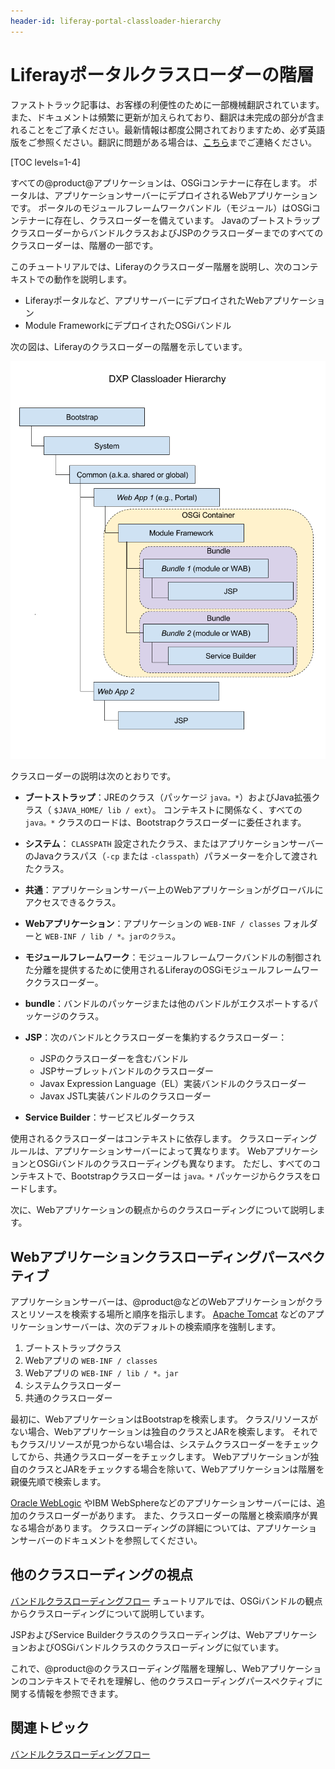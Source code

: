 ```yaml
---
header-id: liferay-portal-classloader-hierarchy
---
```


# Liferayポータルクラスローダーの階層

<p class="alert alert-info"><span class="wysiwyg-color-blue120">ファストトラック記事は、お客様の利便性のために一部機械翻訳されています。また、ドキュメントは頻繁に更新が加えられており、翻訳は未完成の部分が含まれることをご了承ください。最新情報は都度公開されておりますため、必ず英語版をご参照ください。翻訳に問題がある場合は、<a href="mailto:support-content-jp@liferay.com">こちら</a>までご連絡ください。</span></p>

[TOC levels=1-4]

すべての@product@アプリケーションは、OSGiコンテナーに存在します。 ポータルは、アプリケーションサーバーにデプロイされるWebアプリケーションです。 ポータルのモジュールフレームワークバンドル（モジュール）はOSGiコンテナーに存在し、クラスローダーを備えています。 JavaのブートストラップクラスローダーからバンドルクラスおよびJSPのクラスローダーまでのすべてのクラスローダーは、階層の一部です。

このチュートリアルでは、Liferayのクラスローダー階層を説明し、次のコンテキストでの動作を説明します。

  - Liferayポータルなど、アプリサーバーにデプロイされたWebアプリケーション
  - Module FrameworkにデプロイされたOSGiバンドル

次の図は、Liferayのクラスローダーの階層を示しています。

![図1.0：これはLiferayのクラスローダーの階層です。](../../images/portal-classloader-hierarchy.png)

クラスローダーの説明は次のとおりです。

  - **ブートストラップ**：JREのクラス（パッケージ `java。*`）およびJava拡張クラス（ `$JAVA_HOME/ lib / ext`）。 コンテキストに関係なく、すべての `java。*` クラスのロードは、Bootstrapクラスローダーに委任されます。

  - **システム**： `CLASSPATH` 設定されたクラス、またはアプリケーションサーバーのJavaクラスパス（`-cp` または `-classpath`）パラメーターを介して渡されたクラス。

  - **共通**：アプリケーションサーバー上のWebアプリケーションがグローバルにアクセスできるクラス。

  - **Webアプリケーション**：アプリケーションの `WEB-INF / classes` フォルダーと `WEB-INF / lib / *。jarのクラス`。

  - **モジュールフレームワーク**：モジュールフレームワークバンドルの制御された分離を提供するために使用されるLiferayのOSGiモジュールフレームワーククラスローダー。

  - **bundle**：バンドルのパッケージまたは他のバンドルがエクスポートするパッケージのクラス。

  - **JSP**：次のバンドルとクラスローダーを集約するクラスローダー：

      - JSPのクラスローダーを含むバンドル
      - JSPサーブレットバンドルのクラスローダー
      - Javax Expression Language（EL）実装バンドルのクラスローダー
      - Javax JSTL実装バンドルのクラスローダー

  - **Service Builder**：サービスビルダークラス

使用されるクラスローダーはコンテキストに依存します。 クラスローディングルールは、アプリケーションサーバーによって異なります。 WebアプリケーションとOSGiバンドルのクラスローディングも異なります。 ただし、すべてのコンテキストで、Bootstrapクラスローダーは `java。*` パッケージからクラスをロードします。

次に、Webアプリケーションの観点からのクラスローディングについて説明します。

## Webアプリケーションクラスローディングパースペクティブ

アプリケーションサーバーは、@product@などのWebアプリケーションがクラスとリソースを検索する場所と順序を指示します。 [Apache Tomcat](https://tomcat.apache.org/tomcat-7.0-doc/class-loader-howto.html) などのアプリケーションサーバーは、次のデフォルトの検索順序を強制します。

1.  ブートストラップクラス
2.  Webアプリの `WEB-INF / classes`
3.  Webアプリの `WEB-INF / lib / *。jar`
4.  システムクラスローダー
5.  共通のクラスローダー

最初に、WebアプリケーションはBootstrapを検索します。 クラス/リソースがない場合、Webアプリケーションは独自のクラスとJARを検索します。 それでもクラス/リソースが見つからない場合は、システムクラスローダーをチェックしてから、共通クラスローダーをチェックします。 Webアプリケーションが独自のクラスとJARをチェックする場合を除いて、Webアプリケーションは階層を親優先順で検索します。

[Oracle WebLogic](https://docs.oracle.com/cd/E19501-01/819-3659/beadf/index.html) やIBM WebSphereなどのアプリケーションサーバーには、追加のクラスローダーがあります。 また、クラスローダーの階層と検索順序が異なる場合があります。 クラスローディングの詳細については、アプリケーションサーバーのドキュメントを参照してください。

## 他のクラスローディングの視点

[バンドルクラスローディングフロー](/docs/7-1/tutorials/-/knowledge_base/t/bundle-classloading-flow) チュートリアルでは、OSGiバンドルの観点からクラスローディングについて説明しています。

JSPおよびService Builderクラスのクラスローディングは、WebアプリケーションおよびOSGiバンドルクラスのクラスローディングに似ています。

これで、@product@のクラスローディング階層を理解し、Webアプリケーションのコンテキストでそれを理解し、他のクラスローディングパースペクティブに関する情報を参照できます。

## 関連トピック

[バンドルクラスローディングフロー](/docs/7-1/tutorials/-/knowledge_base/t/bundle-classloading-flow)
